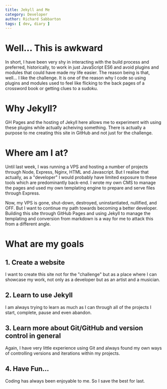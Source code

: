 ```yaml
---
title: Jekyll and Me
category: Developer
author: Richard Sabbarton
tags: [ dev, diary ]
---
```


# Well... This is awkward

In short, I have been very shy in interacting with the build process and 
preferred, historically, to work in just JavaScript ES6 and avoid plugins
and modules that could have made my life easier.  The reason being is
that, well... I like the challenge.  It is one of the reason why I code
so using plugins and modules used to feel like flicking to the back pages
of a crossword book or getting clues to a sudoku.

# Why Jekyll?

GH Pages and the hosting of Jekyll here allows me to experiment with using 
these plugins while actually acheiving something.  There is actually a purpose
to me creating this site in GitHub and not just for the challenge.

# Where am I at?

Until last week, I was running a VPS and hosting a number of projects through
Node, Express, Nginx, HTML and Javascript.  But I realise that actually, as a 
"developer" I would probably have limited exposure to these tools which are 
predominantly back-end.  I wrote my own CMS to manage the pages and used my 
own templating engine to prepare and serve files through Express.

Now, my VPS is gone, shut-down, destroyed, uninstantiated, nullified, and OFF.
But I want to continue my path towards becoming a better developer.  Building this
site through GitHub Pages and using Jekyll to manage the templating and conversion
from markdown is a way for me to attack this from a different angle.

# What are my goals

## 1. Create a website

I want to create this site not for the "challenge" but as a place where I can showcase
my work, not only as a developer but as an artist and a musician.

## 2. Learn to use Jekyll

I am always trying to learn as much as I can through all of the projects I start, complete,
pause and even abandon.

## 3. Learn more about Git/GitHub and version control in general

Again, I have very little experience using Git and always found my own ways of controlling versions
and iterations within my projects.

## 4. Have Fun...  

Coding has always been enjoyable to me.  So I save the best for last.